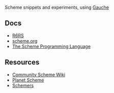 Scheme snippets and experiments,
using [Gauche](https://practical-scheme.net/gauche/index.html)

## Docs

- [R6RS](http://www.r6rs.org/)
- [scheme.org](https://www.staging.scheme.org/)
- [The Scheme Programming Language](https://www.scheme.com/tspl4/)

## Resources

- [Community Scheme Wiki](http://community.schemewiki.org/)
- [Planet Scheme](https://planet.scheme.org/)
- [Schemers](https://www.schemers.org/)
